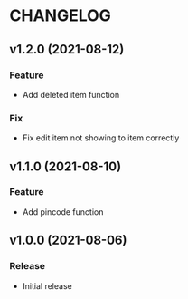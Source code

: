 # CHANGELOG

## v1.2.0 (2021-08-12)
### Feature
* Add deleted item function
### Fix
* Fix edit item not showing to item correctly

## v1.1.0 (2021-08-10)
### Feature
* Add pincode function

## v1.0.0 (2021-08-06)
### Release
* Initial release
